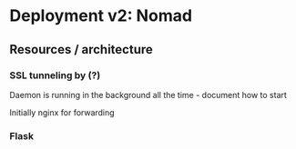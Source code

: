 # Deployment v2: Nomad

## Resources / architecture 

### SSL tunneling by (?)

Daemon is running in the background all the time - document how to start 

Initially nginx for forwarding

### Flask

